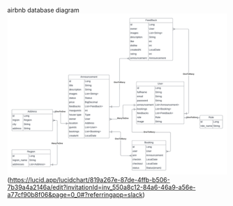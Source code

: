 airbnb database diagram
![img.png](img.png) (https://lucid.app/lucidchart/819a267e-87de-4ffb-b506-7b39a4a2146a/edit?invitationId=inv_550a8c12-84a6-46a9-a56e-a77cf90b8f06&page=0_0#?referringapp=slack)